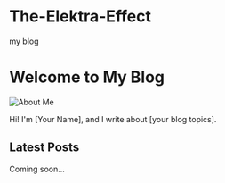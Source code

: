 # The-Elektra-Effect
my blog
<!DOCTYPE html>
<html lang="en">
<head>
    <meta charset="UTF-8">
    <meta name="viewport" content="width=device-width, initial-scale=1.0">
    <title>My Blog</title>
   
</head>
<body>
    <div class="container">
        <h1>Welcome to My Blog</h1>
        <div class="about">
            <img src="YOUR-IMAGE-URL" alt="About Me">
            <p>Hi! I'm [Your Name], and I write about [your blog topics].</p>
        </div>
        <h2>Latest Posts</h2>
        <p>Coming soon...</p>
    </div>
</body>
</html>
